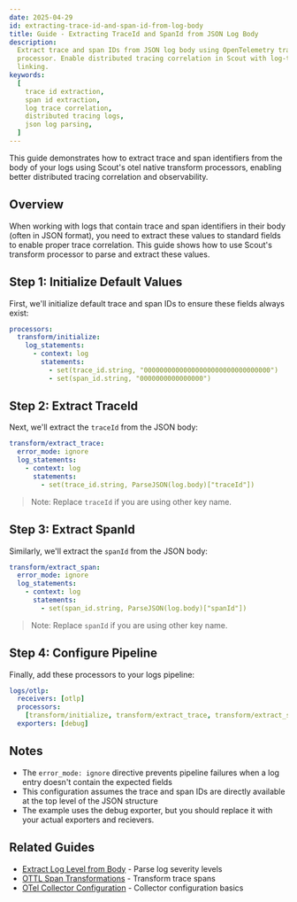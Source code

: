 ```yaml
---
date: 2025-04-29
id: extracting-trace-id-and-span-id-from-log-body
title: Guide - Extracting TraceId and SpanId from JSON Log Body
description:
  Extract trace and span IDs from JSON log body using OpenTelemetry transform
  processor. Enable distributed tracing correlation in Scout with log-to-trace
  linking.
keywords:
  [
    trace id extraction,
    span id extraction,
    log trace correlation,
    distributed tracing logs,
    json log parsing,
  ]
---
```


This guide demonstrates how to extract trace and span identifiers from the body
of your logs using Scout's otel native transform processors, enabling better
distributed tracing correlation and observability.

## Overview

When working with logs that contain trace and span identifiers in their body
(often in JSON format), you need to extract these values to standard fields to
enable proper trace correlation. This guide shows how to use Scout's transform
processor to parse and extract these values.

## Step 1: Initialize Default Values

First, we'll initialize default trace and span IDs to ensure these fields always
exist:

```yaml
processors:
  transform/initialize:
    log_statements:
      - context: log
        statements:
          - set(trace_id.string, "00000000000000000000000000000000")
          - set(span_id.string, "0000000000000000")
```

## Step 2: Extract TraceId

Next, we'll extract the `traceId` from the JSON body:

```yaml
transform/extract_trace:
  error_mode: ignore
  log_statements:
    - context: log
      statements:
        - set(trace_id.string, ParseJSON(log.body)["traceId"])
```

> Note: Replace `traceId` if you are using other key name.

## Step 3: Extract SpanId

Similarly, we'll extract the `spanId` from the JSON body:

```yaml
transform/extract_span:
  error_mode: ignore
  log_statements:
    - context: log
      statements:
        - set(span_id.string, ParseJSON(log.body)["spanId"])
```

> Note: Replace `spanId` if you are using other key name.

## Step 4: Configure Pipeline

Finally, add these processors to your logs pipeline:

```yaml
logs/otlp:
  receivers: [otlp]
  processors:
    [transform/initialize, transform/extract_trace, transform/extract_span]
  exporters: [debug]
```

## Notes

- The `error_mode: ignore` directive prevents pipeline failures when a log entry
  doesn't contain the expected fields
- This configuration assumes the trace and span IDs are directly available at
  the top level of the JSON structure
- The example uses the debug exporter, but you should replace it with your
  actual exporters and recievers.

## Related Guides

- [Extract Log Level from Body](./guide-extract-log-level-from-body.md) - Parse
  log severity levels
- [OTTL Span Transformations](./guide-ottl-span-transformations.md) - Transform
  trace spans
- [OTel Collector Configuration](../../instrument/collector-setup/otel-collector-config.md)
  \- Collector configuration basics

